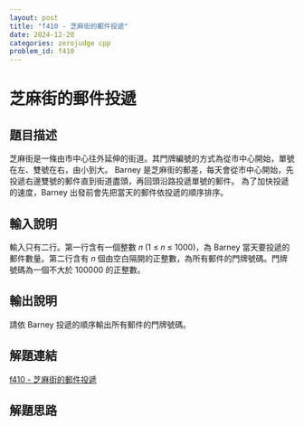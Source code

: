 ```yaml
---
layout: post
title: "f410 - 芝麻街的郵件投遞"
date: 2024-12-20
categories: zerojudge cpp
problem_id: f410
---
```


# 芝麻街的郵件投遞

## 題目描述

芝麻街是一條由市中心往外延伸的街道。其門牌編號的方式為從市中心開始，單號在左、雙號在右，由小到大。
Barney 是芝麻街的郵差，每天會從市中心開始，先投遞右邊雙號的郵件直到街道盡頭，再回頭沿路投遞單號的郵件。
為了加快投遞的速度，Barney 出發前會先把當天的郵件依投遞的順序排序。

## 輸入說明

輸入只有二行。第一行含有一個整數 𝑛 (1 ≤ 𝑛 ≤ 1000)，為 Barney 當天要投遞的郵件數量。第二行含有 𝑛 個由空白隔開的正整數，為所有郵件的門牌號碼。門牌號碼為一個不大於 100000 的正整數。

## 輸出說明

請依 Barney 投遞的順序輸出所有郵件的門牌號碼。

## 解題連結

[f410 - 芝麻街的郵件投遞](https://zerojudge.tw/ShowProblem?problemid=f410)

## 解題思路

